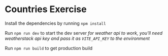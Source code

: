 # Countries Exercise


Install the dependencies by running `npm install`

Run `npm run dev` to start the dev server
*for weather api to work, you'll need weatherstack api key and pass it as `VITE_API_KEY` to the environment*

Run `npm run build` to get production build
